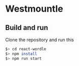 # Westmountle

## Build and run

Clone the repository and run this
```bash
$> cd react-wordle
$> npm install
$> npm run start
```
